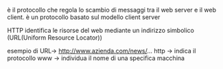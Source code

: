 è il protocollo che regola lo scambio di messaggi tra il web server e il web client. è un protocollo basato sul modello client server

HTTP identifica le risorse del web mediante un indirizzo simbolico (URL(Uniform Resource Locator))

esempio di URL-> http://www.azienda.com/news/...
http -> indica il protocollo
www -> individua il nome di una specifica macchina